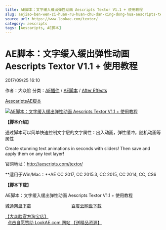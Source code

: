 ```yaml
---
title: AE脚本：文字缓入缓出弹性动画 Aescripts Textor V1.1 + 使用教程
slug: aejiao-ben-wen-zi-huan-ru-huan-chu-dan-xing-dong-hua-aescripts-textor-v1-1-shi-yong-jiao-cheng
source_url: https://www.lookae.com/textor/
category: aescripts
tags: [Aescaripts, AE脚本]
---
```

# AE脚本：文字缓入缓出弹性动画 Aescripts Textor V1.1 + 使用教程

2017/09/25 16:10

作者：大众脸
分类：[AE插件](https://www.lookae.com/after-effects/aechajian/) / [AE脚本](https://www.lookae.com/after-effects/aescripts/) / [After Effects](https://www.lookae.com/after-effects/)

[Aescaripts](https://www.lookae.com/tag/aescaripts/)[AE脚本](https://www.lookae.com/tag/ae%e8%84%9a%e6%9c%ac/)

[![AE脚本：文字缓入缓出弹性动画 Aescripts Textor V1.1 + 使用教程](https://www.lookae.com/wp-content/uploads/2017/09/Textor.jpg "AE脚本：文字缓入缓出弹性动画 Aescripts Textor V1.1 + 使用教程-LookAE.com")](https://www.lookae.com/wp-content/uploads/2017/09/Textor.jpg)

**【脚本介绍】**

通过脚本可以简单快速控制文字层的文字属性：出入动画，弹性缓冲，随机动画等属性

Create stunning text animations in seconds with sliders! Then save and apply them on any text layer!

官网地址：http://aescripts.com/textor/

**适用于Win/Mac：**AE CC 2017, CC 2015.3, CC 2015, CC 2014, CC, CS6

**【脚本下载】**

AE脚本：文字缓入缓出弹性动画 Aescripts Textor V1.1 + 使用教程

[城通网盘下载](https://www.pipipan.com/fs/680462-221749355)                                 [百度云网盘下载](https://pan.baidu.com/s/1jI02I7k)

[【大众脸官方淘宝店】](https://lookae.taobao.com/)                [点击自愿赞助 LookAE.com 网站 【送精品资源】](https://www.lookae.com/sponsor/)
